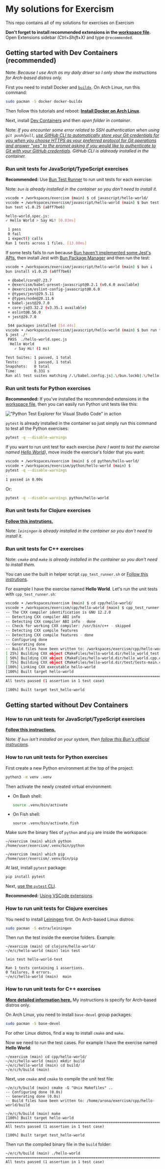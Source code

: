 # My solutions for Exercism

This repo contains all of my solutions for exercises on Exercism

**Don't forget to install recommended extensions in the [workspace file](./exercism.code-workspace).** Open Extensions sidebar _(Ctrl+Shift+X)_ and type `@recommended`.

## Getting started with Dev Containers (recommended)

Note: _Because I use Arch as my daily driver so I only show the instructions for Arch-based distros only._

First you need to install Docker and [`buildx`](https://github.com/docker/buildx). On Arch Linux, run this command:

```bash
sudo pacman -S docker docker-buildx
```

Then follow this tutorials and reboot: [**Install Docker on Arch Linux**](https://itsfoss.com/install-docker-arch-linux).

Next, install [Dev Containers](https://code.visualstudio.com/docs/devcontainers/tutorial#_install-the-extension) and then _open folder in container_.

Note: _If you encounter some error related to SSH authentication when using `git push`/`pull`, [use GitHub CLI to automatically store your Git credentials for you when you choose HTTPS as your preferred protocol for Git operations and answer "yes" to the prompt asking if you would like to authenticate to Git with your GitHub credentials](https://docs.github.com/en/get-started/getting-started-with-git/caching-your-github-credentials-in-git#github-cli). GitHub CLI is aldready installed in the container._

### Run unit tests for JavaScript/TypeScript exercises

**Recommended:** Use [Bun Test Runner](https://bun.sh/docs/cli/test) to run unit tests for each exercise:

Note: _`bun` is already installed in the container so you don't need to install it._

```bash
vscode ➜ /workspaces/exercism (main) $ cd javascript/hello-world/
vscode ➜ /workspaces/exercism/javascript/hello-world (main) $ bun test
bun test v1.0.25 (a8ff7be6)

hello-world.spec.js:
✓ Hello World > Say Hi! [0.03ms]

 1 pass
 0 fail
 1 expect() calls
Ran 1 tests across 1 files. [13.00ms]
```

If some tests fails to run because [Bun haven't implemented some Jest's APIs](https://github.com/oven-sh/bun/issues/1825), then install Jest with [Bun Package Manager](https://bun.sh/docs/cli/install) and then run the test:

```bash
vscode ➜ /workspaces/exercism/javascript/hello-world (main) $ bun i
bun install v1.0.25 (a8ff7be6)

 + @babel/core@7.23.7
 + @exercism/babel-preset-javascript@0.2.1 (v0.4.0 available)
 + @exercism/eslint-config-javascript@0.6.0
 + @types/jest@29.5.11
 + @types/node@20.11.6
 + babel-jest@29.7.0
 + core-js@3.32.2 (v3.35.1 available)
 + eslint@8.56.0
 + jest@29.7.0

 544 packages installed [54.44s]
vscode ➜ /workspaces/exercism/javascript/hello-world (main) $ bun run test
$ jest ./*
 PASS  ./hello-world.spec.js
  Hello World
    ✓ Say Hi! (1 ms)

Test Suites: 1 passed, 1 total
Tests:       1 passed, 1 total
Snapshots:   0 total
Time:        0.331 s
Ran all test suites matching /.\/babel.config.js|.\/bun.lockb|.\/hello-world.js|.\/hello-world.spec.js|.\/HELP.md|.\/LICENSE|.\/node_modules|.\/package.json|.\/README.md/i.
```

### Run unit tests for Python exercises

**Recommended:** If you've installed the recommended extensions in the [workspace file](./exercism.code-workspace), then you can easily run Python unit tests like this:

!["Python Test Explorer for Visual Studio Code" in action](https://i.ibb.co/cYSLBXL/Screenshot-20240125-171733.png)

`pytest` is already installed in the container so just simply run this command to test all the Python exercises:

```bash
pytest -q --disable-warnings
```

If you want to run unit test for each exercise _(here I want to test the exercise named [Hello World](https://exercism.org/tracks/python/exercises/hello-world))_, move inside the exercise's folder that you want:

```bash
vscode ➜ /workspaces/exercism (main) $ cd python/hello-world/
vscode ➜ /workspaces/exercism/python/hello-world (main) $
pytest -q --disable-warnings
.
1 passed in 0.00s
```

Or:

```bash
pytest -q --disable-warnings python/hello-world
```

### Run unit tests for Clojure exercises

[**Follow this instrutions.**](#how-to-run-unit-tests-for-clojure-exercises)

Note: _`leiningen` is already installed in the container so you don't need to install it._

### Run unit tests for C++ exercises

Note: _`cmake` and `make` is already installed in the container so you don't need to install them._

You can use the built in helper script `cpp_test_runner.sh` or [Follow this instrutions](#how-to-run-unit-tests-for-c-exercises).

For example I have the exercise named **Hello World**. Let's run the unit tests with `cpp_test_runner.sh`:

```bash
vscode ➜ /workspaces/exercism (main) $ cd cpp/hello-world/
vscode ➜ /workspaces/exercism/cpp/hello-world (main) $ cpp_test_runner.sh
-- The CXX compiler identification is GNU 12.2.0
-- Detecting CXX compiler ABI info
-- Detecting CXX compiler ABI info - done
-- Check for working CXX compiler: /usr/bin/c++ - skipped
-- Detecting CXX compile features
-- Detecting CXX compile features - done
-- Configuring done
-- Generating done
-- Build files have been written to: /workspaces/exercism/cpp/hello-world/build
[ 25%] Building CXX object CMakeFiles/hello-world.dir/hello_world_test.cpp.o
[ 50%] Building CXX object CMakeFiles/hello-world.dir/hello_world.cpp.o
[ 75%] Building CXX object CMakeFiles/hello-world.dir/test/tests-main.cpp.o
[100%] Linking CXX executable hello-world
[100%] Built target hello-world
===============================================================================
All tests passed (1 assertion in 1 test case)

[100%] Built target test_hello-world
```

## Getting started without Dev Containers

### How to run unit tests for JavaScript/TypeScript exercises

[**Follow this instructions.**](#run-unit-tests-for-javascripttypescript-exercises)

Note: _If `bun` isn't installed on your system, then [follow this Bun's official instrucions](https://bun.sh/docs/installation)._

### How to run unit tests for Python exercises

First create a new Python environment at the top of the project:

```bash
python3 -m venv .venv
```

Then activate the newly created virtual environment:

- On Bash shell:

  ```bash
  source .venv/bin/activate
  ```

- On Fish shell:

  ```fish
  source .venv/bin/activate.fish
  ```

Make sure the binary files of `python` and `pip` are inside the workspace:

```fish
~/exercism (main) which python
/home/user/exercism/.venv/bin/python

~/exercism (main) which pip
/home/user/exercism/.venv/bin/pip
```

At last, install `pytest` package:

```bash
pip install pytest
```

Next, [use the `pytest` CLI](#run-unit-tests-for-python-exercises).

**Recommended:** [Using VSCode extensions](#run-unit-tests-for-python-exercises).

### How to run unit tests for Clojure exercises

You need to install [Leiningen](https://leiningen.org) first. On Arch-based Linux distros:

```bash
sudo pacman -S extra/leiningen
```

Then run the test inside the exercise folders. Example:

```fish
~/exercism (main) cd clojure/hello-world/
~/e/c/hello-world (main) lein test

lein test hello-world-test

Ran 1 tests containing 1 assertions.
0 failures, 0 errors.
~/e/c/hello-world (main)  main
```

### How to run unit tests for C++ exercises

[**More detailed information here.**](https://exercism.org/docs/tracks/cpp/tests) My instructions is specify for Arch-based distros only.

On Arch Linux, you need to install `base-devel` group packages:

```bash
sudo pacman -S base-devel
```

For other Linux distros, find a way to install `cmake` and `make`.

Now we need to run the test cases. For example I have the exercise named **Hello World**:

```fish
~/exercism (main) cd cpp/hello-world/
~/e/c/hello-world (main) mkdir build
~/e/c/hello-world (main) cd build/
~/e/c/h/build (main)
```

Next, use `cmake` and `cmake` to compile the unit test file:

```fish
~/e/c/h/build (main) cmake -G "Unix Makefiles" ..
-- Configuring done (0.0s)
-- Generating done (0.0s)
-- Build files have been written to: /home/arona/exercism/cpp/hello-world/build

~/e/c/h/build (main) make
[100%] Built target hello-world
===============================================================================
All tests passed (1 assertion in 1 test case)

[100%] Built target test_hello-world
```

Then run the compiled binary file in the `build` folder:

```fish
~/e/c/h/build (main) ./hello-world
===============================================================================
All tests passed (1 assertion in 1 test case)
```
